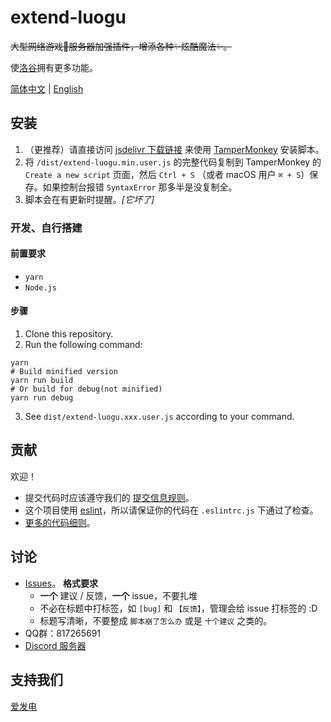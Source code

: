 # extend-luogu

~~大型网络游戏👀服务器加强插件，增添各种✨炫酷魔法✨。~~

使[洛谷](https://luogu.com.cn)拥有更多功能。

[简体中文](./README.zh-Hans.md) | [English](./README.md)

## 安装

1. （更推荐）请直接访问 [jsdelivr 下载链接](https://cdn.jsdelivr.net/gh/extend-luogu/extend-luogu/dist/extend-luogu.min.user.js) 来使用 [TamperMonkey](https://www.tampermonkey.net) 安装脚本。
2. 将 `/dist/extend-luogu.min.user.js` 的完整代码复制到 TamperMonkey 的 `Create a new script` 页面，然后 `Ctrl + S` （或者 macOS 用户 `⌘ + S`）保存。如果控制台报错 `SyntaxError` 那多半是没复制全。
3. 脚本会在有更新时提醒。_[它坏了]_

### 开发、自行搭建
#### 前置要求
- `yarn`
- `Node.js`

#### 步骤
1. Clone this repository.
2. Run the following command:
```
yarn
# Build minified version
yarn run build
# Or build for debug(not minified)
yarn run debug
```
3. See `dist/extend-luogu.xxx.user.js` according to your command.

## 贡献

欢迎！

- 提交代码时应该遵守我们的 [提交信息规则](https://github.com/extend-luogu/ExtendLuoguGitCommitMsgStd)。
- 这个项目使用 [eslint](https://eslint.org/)，所以请保证你的代码在 `.eslintrc.js` 下通过了检查。
- [更多的代码细则](https://github.com/orgs/extend-luogu/projects/1)。

## 讨论

- [Issues](https://github.com/extend-luogu/extend-luogu/issues)。
  **格式要求**
  - **一个** 建议 / 反馈，**一个** issue，不要扎堆
  - 不必在标题中打标签，如 `[bug]` 和 `【反馈】`，管理会给 issue 打标签的 :D
  - 标题写清晰，不要整成 `脚本崩了怎么办` 或是 `十个建议` 之类的。
- QQ群：817265691
- [Discord 服务器](https://discord.gg/mHsx9crXjv)

## 支持我们

[爱发电](https://afdian.net/@extend-luogu)
